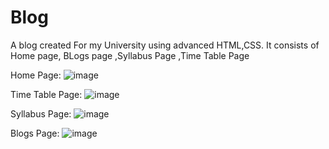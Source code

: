 # Blog
A blog created For my University using advanced HTML,CSS.
It consists of Home page, BLogs page ,Syllabus Page ,Time Table Page

Home Page:
![image](https://user-images.githubusercontent.com/106266636/202093146-c2bb15df-792a-4cac-be48-5263010413da.png)

Time Table Page:
![image](https://user-images.githubusercontent.com/106266636/202093477-d53a3096-9519-4cf8-ad70-7b6d39bac317.png)

Syllabus Page:
![image](https://user-images.githubusercontent.com/106266636/202093842-63b00062-2125-48d8-8045-9f07e1087e50.png)

Blogs Page:
![image](https://user-images.githubusercontent.com/106266636/202094139-c089653f-6012-4381-8df5-c59c34952079.png)
